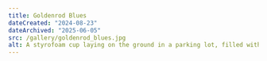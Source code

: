 ```yaml
---
title: Goldenrod Blues
dateCreated: "2024-08-23"
dateArchived: "2025-06-05"
src: /gallery/goldenrod_blues.jpg
alt: A styrofoam cup laying on the ground in a parking lot, filled with vibrant goldenrod.
---
```

